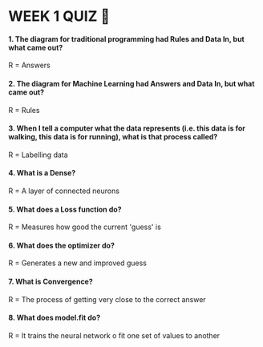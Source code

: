 # WEEK 1 QUIZ :book:

#### 1. The diagram for traditional programming had Rules and Data In, but what came out?
R = Answers

#### 2. The diagram for Machine Learning had Answers and Data In, but what came out?
R = Rules

#### 3. When I tell a computer what the data represents (i.e. this data is for walking, this data is for running), what is that process called?
R = Labelling data

#### 4. What is a Dense?
R = A layer of connected neurons

#### 5. What does a Loss function do?
R = Measures how good the current 'guess' is

#### 6. What does the optimizer do?
R = Generates a new and improved guess

#### 7. What is Convergence?
R = The process of getting very close to the correct answer

#### 8. What does model.fit do?
R = It trains the neural network o fit one set of values to another
